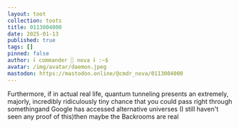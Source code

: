 ```yaml
---
layout: toot
collection: toots
title: 0113004000
date: 2025-01-13
published: true
tags: []
pinned: false
author: ⸸ commander ░ nova ⸸ :~$
avatar: /img/avatar/daemon.jpeg
mastodon: https://mastodon.online/@cmdr_nova/0113004000
---
```


Furthermore, if in actual real life, quantum tunneling presents an extremely, majorly, incredibly ridiculously tiny chance that you could pass right through somethingand Google has accessed alternative universes (I still haven't seen any proof of this)then maybe the Backrooms are real
